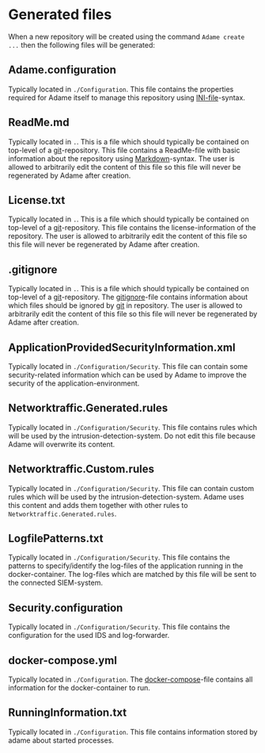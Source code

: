 # Generated files

When a new repository will be created using the command `Adame create ...` then the following files will be generated:

## Adame.configuration

Typically located in `./Configuration`.
This file contains the properties required for Adame itself to manage this repository using [INI-file](https://en.wikipedia.org/wiki/INI_file)-syntax.

## ReadMe.md

Typically located in `.`.
This is a file which should typically be contained on top-level of a [git](https://git-scm.com/)-repository.
This file contains a ReadMe-file with basic information about the repository using [Markdown](https://en.wikipedia.org/wiki/Markdown)-syntax. The user is allowed to arbitrarily edit the content of this file so this file will never be regenerated by Adame after creation.

## License.txt

Typically located in `.`.
This is a file which should typically be contained on top-level of a [git](https://git-scm.com/)-repository.
This file contains the license-information of the repository. The user is allowed to arbitrarily edit the content of this file so this file will never be regenerated by Adame after creation.

## .gitignore

Typically located in `.`.
This is a file which should typically be contained on top-level of a [git](https://git-scm.com/)-repository.
The [gitignore](https://git-scm.com/docs/gitignore)-file contains information about which files should be ignored by [git](https://git-scm.com/) in repository. The user is allowed to arbitrarily edit the content of this file so this file will never be regenerated by Adame after creation.

## ApplicationProvidedSecurityInformation.xml

Typically located in `./Configuration/Security`.
This file can contain some security-related information which can be used by Adame to improve the security of the application-environment.

## Networktraffic.Generated.rules

Typically located in `./Configuration/Security`.
This file contains rules which will be used by the intrusion-detection-system.
Do not edit this file because Adame will overwrite its content.

## Networktraffic.Custom.rules

Typically located in `./Configuration/Security`.
This file can contain custom rules which will be used by the intrusion-detection-system. Adame uses this content and adds them together with other rules to `Networktraffic.Generated.rules`.

## LogfilePatterns.txt

Typically located in `./Configuration/Security`.
This file contains the patterns to specify/identify the log-files of the application running in the docker-container. The log-files which are matched by this file will be sent to the connected SIEM-system.

## Security.configuration

Typically located in `./Configuration/Security`.
This file contains the configuration for the used IDS and log-forwarder.

## docker-compose.yml

Typically located in `./Configuration`.
The [docker-compose](https://docs.docker.com/compose)-file contains all information for the docker-container to run.

## RunningInformation.txt

Typically located in `./Configuration`.
This file contains information stored by adame about started processes.

